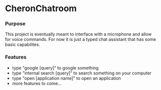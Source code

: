 # CheronChatroom

### Purpose
This project is eventually meant to interface with a microphone and allow for voice commands. For now it is just a typed
chat assistant that has some basic capabilites.

### Features
- type "google [query]" to google something
- type "internal search [query]" to search something on your computer
- type "open [application name]" to open an application
- more features to come...
